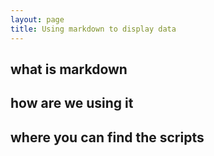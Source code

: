 ```yaml
---
layout: page
title: Using markdown to display data
---
```



## what is markdown

## how are we using it

## where you can find the scripts
